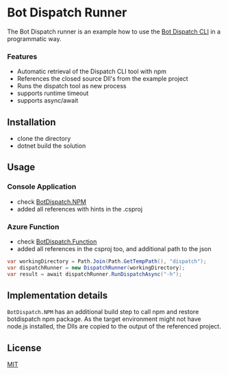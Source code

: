 # Bot Dispatch Runner

The Bot Dispatch runner is an example how to use the [Bot Dispatch CLI](https://github.com/microsoft/botbuilder-tools/tree/master/packages/Dispatch) in a programmatic way.

### Features
- Automatic retrieval of the Dispatch CLI tool with npm
- References the closed source Dll's from the example project
- Runs the dispatch tool as new process
- supports runtime timeout
- supports async/await

## Installation

- clone the directory
- dotnet build the solution

## Usage

### Console Application
- check [BotDispatch.NPM](./BotDispatch.NPM)
- added all references with hints in the .csproj

### Azure Function
- check [BotDispatch.Function](./BotDispatch.Function)
- added all references in the csproj too, and additional path to the json


```csharp
var workingDirectory = Path.Join(Path.GetTempPath(), "dispatch");
var dispatchRunner = new DispatchRunner(workingDirectory);
var result = await dispatchRunner.RunDispatchAsync("-h");
```

## Implementation details
`BotDispatch.NPM` has an additional build step to call npm and restore botdispatch npm package. As the target environment might not have node.js installed, the Dlls are copied to the output of the referenced project. 

## License
[MIT](https://choosealicense.com/licenses/mit/)